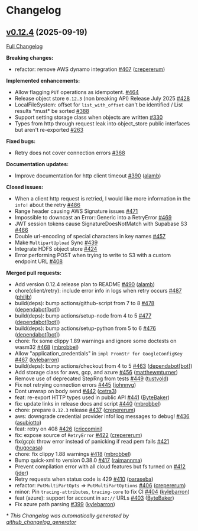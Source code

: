 <!---
  Licensed to the Apache Software Foundation (ASF) under one
  or more contributor license agreements.  See the NOTICE file
  distributed with this work for additional information
  regarding copyright ownership.  The ASF licenses this file
  to you under the Apache License, Version 2.0 (the
  "License"); you may not use this file except in compliance
  with the License.  You may obtain a copy of the License at

    http://www.apache.org/licenses/LICENSE-2.0

  Unless required by applicable law or agreed to in writing,
  software distributed under the License is distributed on an
  "AS IS" BASIS, WITHOUT WARRANTIES OR CONDITIONS OF ANY
  KIND, either express or implied.  See the License for the
  specific language governing permissions and limitations
  under the License.
-->

# Changelog

## [v0.12.4](https://github.com/apache/arrow-rs-object-store/tree/v0.12.4) (2025-09-19)

[Full Changelog](https://github.com/apache/arrow-rs-object-store/compare/v0.12.3...v0.12.4)

**Breaking changes:**

- refactor: remove AWS dynamo integration [\#407](https://github.com/apache/arrow-rs-object-store/pull/407) ([crepererum](https://github.com/crepererum))

**Implemented enhancements:**

- Allow flagging `PUT` operations as idempotent. [\#464](https://github.com/apache/arrow-rs-object-store/issues/464)
- Release object store  `0.12.3` \(non breaking API\) Release July 2025 [\#428](https://github.com/apache/arrow-rs-object-store/issues/428)
- LocalFileSystem: offset for `list_with_offset` can't be identified  / List results \*must\* be sorted [\#388](https://github.com/apache/arrow-rs-object-store/issues/388)
- Support setting storage class when objects are written [\#330](https://github.com/apache/arrow-rs-object-store/issues/330)
- Types from http through request leak into object\_store public interfaces but aren't re-exported [\#263](https://github.com/apache/arrow-rs-object-store/issues/263)

**Fixed bugs:**

- Retry does not cover connection errors [\#368](https://github.com/apache/arrow-rs-object-store/issues/368)

**Documentation updates:**

- Improve documentation for http client timeout [\#390](https://github.com/apache/arrow-rs-object-store/pull/390) ([alamb](https://github.com/alamb))

**Closed issues:**

- When a client http request is retried, I would like more information in the `info!` about the retry [\#486](https://github.com/apache/arrow-rs-object-store/issues/486)
- Range header causing AWS Signature issues [\#471](https://github.com/apache/arrow-rs-object-store/issues/471)
- Impossible to downcast an Error::Generic into a RetryError [\#469](https://github.com/apache/arrow-rs-object-store/issues/469)
- JWT session tokens cause SignatureDoesNotMatch with Supabase S3 [\#466](https://github.com/apache/arrow-rs-object-store/issues/466)
- Double url-encoding of special characters in key names [\#457](https://github.com/apache/arrow-rs-object-store/issues/457)
- Make `MultipartUpload` Sync [\#439](https://github.com/apache/arrow-rs-object-store/issues/439)
- Integrate HDFS object store [\#424](https://github.com/apache/arrow-rs-object-store/issues/424)
- Error performing POST when trying to write to S3 with a custom endpoint URL [\#408](https://github.com/apache/arrow-rs-object-store/issues/408)

**Merged pull requests:**

- Add version 0.12.4 release plan to README [\#490](https://github.com/apache/arrow-rs-object-store/pull/490) ([alamb](https://github.com/alamb))
- chore\(client/retry\): include error info in logs when retry occurs [\#487](https://github.com/apache/arrow-rs-object-store/pull/487) ([philjb](https://github.com/philjb))
- build\(deps\): bump actions/github-script from 7 to 8 [\#478](https://github.com/apache/arrow-rs-object-store/pull/478) ([dependabot[bot]](https://github.com/apps/dependabot))
- build\(deps\): bump actions/setup-node from 4 to 5 [\#477](https://github.com/apache/arrow-rs-object-store/pull/477) ([dependabot[bot]](https://github.com/apps/dependabot))
- build\(deps\): bump actions/setup-python from 5 to 6 [\#476](https://github.com/apache/arrow-rs-object-store/pull/476) ([dependabot[bot]](https://github.com/apps/dependabot))
- chore: fix some clippy 1.89 warnings and ignore some doctests on wasm32 [\#468](https://github.com/apache/arrow-rs-object-store/pull/468) ([mbrobbel](https://github.com/mbrobbel))
- Allow "application\_credentials" in `impl FromStr for GoogleConfigKey` [\#467](https://github.com/apache/arrow-rs-object-store/pull/467) ([kylebarron](https://github.com/kylebarron))
- build\(deps\): bump actions/checkout from 4 to 5 [\#463](https://github.com/apache/arrow-rs-object-store/pull/463) ([dependabot[bot]](https://github.com/apps/dependabot))
- Add storage class for aws, gcp, and azure [\#456](https://github.com/apache/arrow-rs-object-store/pull/456) ([matthewmturner](https://github.com/matthewmturner))
- Remove use of deprecated StepRng from tests [\#449](https://github.com/apache/arrow-rs-object-store/pull/449) ([tustvold](https://github.com/tustvold))
- Fix not retrying connection errors [\#445](https://github.com/apache/arrow-rs-object-store/pull/445) ([johnnyg](https://github.com/johnnyg))
- Dont unwrap on body send [\#442](https://github.com/apache/arrow-rs-object-store/pull/442) ([cetra3](https://github.com/cetra3))
- feat: re-export HTTP types used in public API [\#441](https://github.com/apache/arrow-rs-object-store/pull/441) ([ByteBaker](https://github.com/ByteBaker))
- fix: update links in release docs and script [\#440](https://github.com/apache/arrow-rs-object-store/pull/440) ([mbrobbel](https://github.com/mbrobbel))
- chore: prepare `0.12.3` release [\#437](https://github.com/apache/arrow-rs-object-store/pull/437) ([crepererum](https://github.com/crepererum))
- aws: downgrade credential provider info! log messages to debug! [\#436](https://github.com/apache/arrow-rs-object-store/pull/436) ([asubiotto](https://github.com/asubiotto))
- feat: retry on 408 [\#426](https://github.com/apache/arrow-rs-object-store/pull/426) ([criccomini](https://github.com/criccomini))
- fix: expose source of `RetryError` [\#422](https://github.com/apache/arrow-rs-object-store/pull/422) ([crepererum](https://github.com/crepererum))
- fix\(gcp\): throw error instead of panicking if read pem fails [\#421](https://github.com/apache/arrow-rs-object-store/pull/421) ([hugocasa](https://github.com/hugocasa))
- chore: fix clippy 1.88 warnings [\#418](https://github.com/apache/arrow-rs-object-store/pull/418) ([mbrobbel](https://github.com/mbrobbel))
- Bump quick-xml to version 0.38.0 [\#417](https://github.com/apache/arrow-rs-object-store/pull/417) ([raimannma](https://github.com/raimannma))
- Prevent compilation error with all cloud features but fs turned on [\#412](https://github.com/apache/arrow-rs-object-store/pull/412) ([jder](https://github.com/jder))
- Retry requests when status code is 429 [\#410](https://github.com/apache/arrow-rs-object-store/pull/410) ([paraseba](https://github.com/paraseba))
- refactor: `PutMultiPartOpts` =\> `PutMultiPartOptions` [\#406](https://github.com/apache/arrow-rs-object-store/pull/406) ([crepererum](https://github.com/crepererum))
- minor: Pin `tracing-attributes`, `tracing-core` to fix CI [\#404](https://github.com/apache/arrow-rs-object-store/pull/404) ([kylebarron](https://github.com/kylebarron))
- feat \(azure\): support for account in `az://` URLs [\#403](https://github.com/apache/arrow-rs-object-store/pull/403) ([ByteBaker](https://github.com/ByteBaker))
- Fix azure path parsing [\#399](https://github.com/apache/arrow-rs-object-store/pull/399) ([kylebarron](https://github.com/kylebarron))



\* *This Changelog was automatically generated by [github_changelog_generator](https://github.com/github-changelog-generator/github-changelog-generator)*
